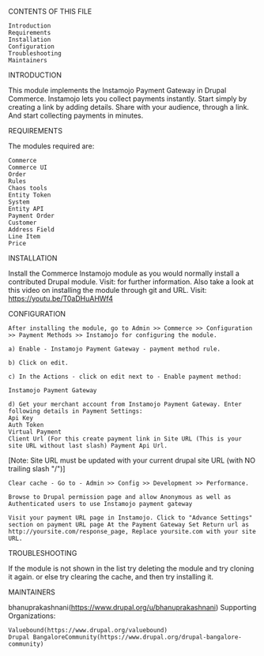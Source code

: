 CONTENTS OF THIS FILE

    Introduction
    Requirements
    Installation
    Configuration
    Troubleshooting
    Maintainers


INTRODUCTION

This module implements the Instamojo Payment Gateway in Drupal Commerce. Instamojo lets you collect payments instantly. Start simply by creating a link by adding details. Share with your audience, through a link. And start collecting payments in minutes.


REQUIREMENTS

The modules required are:

    Commerce
    Commerce UI
    Order
    Rules
    Chaos tools
    Entity Token
    System
    Entity API
    Payment Order
    Customer
    Address Field
    Line Item
    Price


INSTALLATION

Install the Commerce Instamojo module as you would normally install a contributed Drupal module. Visit: for further information. Also take a look at this video on installing the module through git and URL.
Visit: https://youtu.be/T0aDHuAHWf4


CONFIGURATION

    After installing the module, go to Admin >> Commerce >> Configuration >> Payment Methods >> Instamojo for configuring the module.

    a) Enable - Instamojo Payment Gateway - payment method rule.

    b) Click on edit.

    c) In the Actions - click on edit next to - Enable payment method:

    Instamojo Payment Gateway

    d) Get your merchant account from Instamojo Payment Gateway. Enter following details in Payment Settings: 
    Api Key 
    Auth Token 
    Virtual Payment 
    Client Url (For this create payment link in Site URL (This is your site URL without last slash) Payment Api Url.

[Note: Site URL must be updated with your current drupal site URL (with NO trailing slash "/")]

    Clear cache - Go to - Admin >> Config >> Development >> Performance.

    Browse to Drupal permission page and allow Anonymous as well as Authenticated users to use Instamojo payment gateway

    Visit your payment URL page in Instamojo. Click to "Advance Settings" section on payment URL page At the Payment Gateway Set Return url as http://yoursite.com/response_page, Replace yoursite.com with your site URL.


TROUBLESHOOTING

If the module is not shown in the list try deleting the module and try cloning it again. or else try clearing the cache, and then try installing it.


MAINTAINERS

bhanuprakashnani(https://www.drupal.org/u/bhanuprakashnani)
Supporting Organizations:

    Valuebound(https://www.drupal.org/valuebound)
    Drupal BangaloreCommunity(https://www.drupal.org/drupal-bangalore-community)
